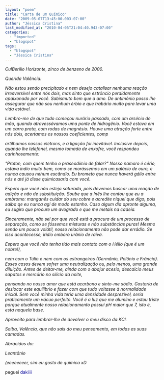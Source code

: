 ```yaml
---
layout: "poem"
title: "Carta de um Químico"
date: "2009-05-07T13:45:00.003-07:00"
author: "Jéssica Cristina"
last_modified_at: "2010-04-05T21:04:40.943-07:00"
categories:
  - "imported"
  - "blogspot"
tags:
  - "blogspot"
  - "Jéssica Cristina"
---
```


<span style="font-style: italic;">CulBerílio Horizonte, zinco de benzeno de 2000.

</span><span style="font-style: italic;">Querida Valência:

</span><span style="font-style: italic;">Não estou sendo precipitado e nem desejo catalisar nenhuma reação irresversível entre nós dois, mas sinto que estrôncio perdidamente apaixonado por você. Sabismuto bem que a amo. De antimônio posso lhe assegurar que não sou nenhum érbio e que trabário muito para levar uma vida estável.

</span><span style="font-style: italic;">Lembro-me de que tudo começou nurârio passado, com um arsênio de mão, quando atravessávamos uma ponte de hidrogênio. Você estava em um carro prata, com rodas de magnésio. Houve uma atração forte entre nós dois, acertamos os nossos coeficientes, comp

</span><span style="font-style: italic;">artilhamos nossos elétrons, e a ligação foi inevitável. Inclusive depois, quando lhe telefonei, mesmo tomada de enxofre, você respondeu carinhosamente:

</span><span style="font-style: italic;">"Proton, com quem tenho o praseodímio de falar?" Nosso namoro é cério, estava índio muito bem, como se morássemos em um palácio de ouro, e nunca causou nehum escândio. Eu brometo que nunca haverá gálio entre nós e até já disse quimicasaria com você.

</span><span style="font-style: italic;">Espero que você não esteja saturada, pois devemos buscar uma reação de adição e não de substituição. Soube que a Inês lhe contou que eu a embromo: manganês cuidar do seu cobre e acredite níquel que digo, pois saiba qe eu nunca agi de modo estanho. Caso algum dia apronte alguma, eu sugiro que procure um avogrado e que me metais na cadeia.

</span><span style="font-style: italic;">Sinceramente, não sei por que você está a procura de um processo de separação, como se fóssemos misturas e não substâncias puras! Mesmo sendo um pouco volátil, nosso relacionamento não pode dar errádio. Se isso acontecesse, irídio emboro urânio de raiva.

</span><span style="font-style: italic;">Espero que você não tenha tido mais contato com o Hélio (que é um nobre!),

</span><span style="font-style: italic;">nem com o Túlio e nem com os estrangeiros (Germânio, Polônio e Frâncio). Esses casos devem sofrer uma neutralização ou, pelo menos, uma grande diluição. Antes de deitar-me, ainda com o abajur acesio, descalcio meus sapatos e mercúrio no silício da noite,

</span><span style="font-style: italic;">pensando no nosso amor que está acarbono e sinto-me sódio. Gostaria de deslocar este equilíbrio e fazer com que tudo voltasse à normalidade inicial. Sem você minha vida teria uma densidade desprezível, seria praticamente um vácuo perfeito. Você é a luz que me alumíno e estou triste porque atualmente nosso relacionamento possui pH maior que 7, isto é, está naquela base.

</span><span style="font-style: italic;">Aproveito para lembrar-lhe de devolver o meu disco da KCl.

</span><span style="font-style: italic;">Saiba, Valência, que não sais do meu pensamento, em todas as suas camadas.

</span><span style="font-style: italic;">Abrácidos do:

</span><span style="font-style: italic;">Leantânio 

</span><span style="font-style: italic;">(eeeeeeeer, sim eu gosto de química xD 

peguei </span><span style="color: rgb(0, 0, 153);">dakiiii</span>